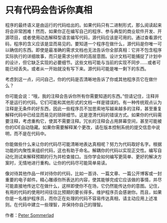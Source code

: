 # 只有代码会告诉你真相

程序的最终语义是由运行的代码给出的。如果代码只有二进制形式，那么阅读起来将会非常困难！然而，如果你正在编写自己的程序、参与典型的商业软件开发、开源项目，或者使用动态解释型语言编写代码，源代码应该是可用的。通过查看源代码，程序的含义应该是显而易见的。要知道一个程序在做什么，源代码是你唯一可以确信的东西。即使是最准确的需求文档也无法告诉你全部真相：它并不包含程序实际执行的详细故事，而只是需求分析师的高层意图。设计文档可能捕捉了计划中的设计，但它缺乏实现的必要细节。这些文档可能与当前的实现不同步……或者可能已经丢失。或者从一开始就没有写下来。源代码可能是唯一剩下的东西。

考虑到这一点，问问自己，你的代码是否清晰地告诉了你或其他程序员它在做什么？

你可能会说：“哦，我的注释会告诉你所有你需要知道的东西。”但请记住，注释并不是运行的代码。它们可能和其他形式的文档一样是错误的。有一种传统观点认为注释是无条件的好东西，因此一些程序员不加思索地写越来越多的注释，甚至重复解释代码中已经显而易见的琐碎细节。这是澄清代码的错误方式。如果你的代码需要注释，考虑重构它，使其不需要注释。冗长的注释会占用屏幕空间，甚至可能被你的IDE自动隐藏。如果你需要解释某个更改，请在版本控制系统的提交信息中说明，而不是在代码中。

你能做些什么来让你的代码尽可能清晰地表达真相呢？努力为代码取好名字。根据功能的内聚性来组织代码，这也有助于命名。解耦你的代码以实现正交性。编写自动化测试来解释预期的行为并检查接口。当你学会如何编写更简单、更好的解决方案时，无情地进行重构。让你的代码尽可能简单易读。

像对待其他作品一样对待你的代码，比如一首诗、一篇文章、一篇公开博客或一封重要的电子邮件。精心雕琢你所表达的内容，使其能够完成它应该做的事情，并尽可能直接地传达它在做什么，这样即使你不在场，它仍然能传达你的意图。记住，有用的代码的使用时间往往比预期的要长得多。维护程序员会感谢你。而且，如果你是一名维护程序员，而你正在处理的代码不容易传达真相，请主动应用上述准则。在代码中建立一些理智，并保持你自己的理智。

作者：[Peter Sommerlad](http://programmer.97things.oreilly.com/wiki/index.php/Peter_Sommerlad)